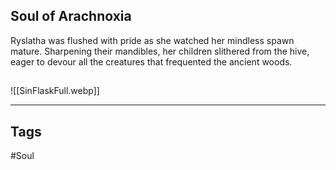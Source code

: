 ## Soul of Arachnoxia
Ryslatha was flushed with pride as she watched her mindless spawn
mature. Sharpening their mandibles, her children slithered from the hive,
eager to devour all the creatures that frequented the ancient woods.

##
![[SinFlaskFull.webp]]

---
## Tags
#Soul
